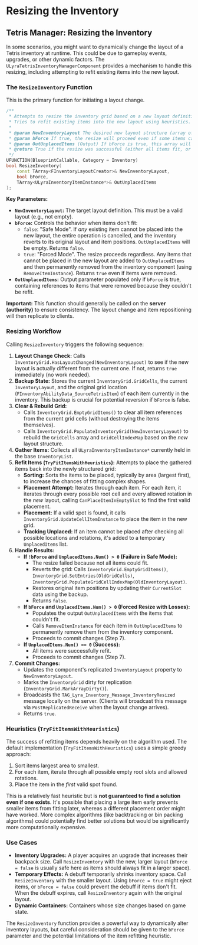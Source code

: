 # Resizing the Inventory

## Tetris Manager: Resizing the Inventory

In some scenarios, you might want to dynamically change the layout of a Tetris inventory at runtime. This could be due to gameplay events, upgrades, or other dynamic factors. The `ULyraTetrisInventoryManagerComponent` provides a mechanism to handle this resizing, including attempting to refit existing items into the new layout.

### The `ResizeInventory` Function

This is the primary function for initiating a layout change.

```cpp
/**
 * Attempts to resize the inventory grid based on a new layout definition.
 * Tries to refit existing items into the new layout using heuristics.
 *
 * @param NewInventoryLayout The desired new layout structure (array of FInventoryLayoutCreator).
 * @param bForce If true, the resize will proceed even if some items cannot be refit; unplaced items will be removed from the inventory. If false, the resize will be reverted if any item cannot be refit.
 * @param OutUnplacedItems (Output) If bForce is true, this array will be populated with items that could not be refit into the new layout and were subsequently removed.
 * @return True if the resize was successful (either all items fit, or bForce was true), false if the resize was reverted because items couldn't fit and bForce was false.
 */
UFUNCTION(BlueprintCallable, Category = Inventory)
bool ResizeInventory(
    const TArray<FInventoryLayoutCreator>& NewInventoryLayout,
    bool bForce,
    TArray<ULyraInventoryItemInstance*>& OutUnplacedItems
);
```

**Key Parameters:**

* **`NewInventoryLayout`:** The target layout definition. This must be a valid layout (e.g., not empty).
* **`bForce`:** Controls the behavior when items don't fit:
  * `false`: "Safe Mode". If _any_ existing item cannot be placed into the new layout, the entire operation is cancelled, and the inventory reverts to its original layout and item positions. `OutUnplacedItems` will be empty. Returns `false`.
  * `true`: "Forced Mode". The resize proceeds regardless. Any items that cannot be placed in the new layout are added to `OutUnplacedItems` and then permanently removed from the inventory component (using `RemoveItemInstance`). Returns `true` even if items were removed.
* **`OutUnplacedItems`:** Output parameter populated only if `bForce` is true, containing references to items that were removed because they couldn't be refit.

**Important:** This function should generally be called on the **server (authority)** to ensure consistency. The layout change and item repositioning will then replicate to clients.

### Resizing Workflow

Calling `ResizeInventory` triggers the following sequence:

1. **Layout Change Check:** Calls `InventoryGrid.HasLayoutChanged(NewInventoryLayout)` to see if the new layout is actually different from the current one. If not, returns `true` immediately (no work needed).
2. **Backup State:** Stores the current `InventoryGrid.GridCells`, the current `InventoryLayout`, and the original grid location (`FInventoryAbilityData_SourceTetrisItem`) of each item currently in the inventory. This backup is crucial for potential reversion if `bForce` is false.
3. **Clear & Rebuild Grid:**
   * Calls `InventoryGrid.EmptyGridItems()` to clear all item references from the current grid cells (without destroying the items themselves).
   * Calls `InventoryGrid.PopulateInventoryGrid(NewInventoryLayout)` to rebuild the `GridCells` array and `GridCellIndexMap` based on the _new_ layout structure.
4. **Gather Items:** Collects all `ULyraInventoryItemInstance*` currently held in the base `InventoryList`.
5. **Refit Items (`TryFitItemsWithHeuristics`):** Attempts to place the gathered items back into the newly structured grid:
   * **Sorting:** Sorts the items to be placed, typically by area (largest first), to increase the chances of fitting complex shapes.
   * **Placement Attempt:** Iterates through each item. For each item, it iterates through every possible root cell and every allowed rotation in the _new_ layout, calling `CanPlaceItemInEmptySlot` to find the first valid placement.
   * **Placement:** If a valid spot is found, it calls `InventoryGrid.UpdateCellItemInstance` to place the item in the new grid.
   * **Tracking Unplaced:** If an item cannot be placed after checking all possible locations and rotations, it's added to a temporary `UnplacedItems` list.
6. **Handle Results:**
   * **If `!bForce` and `UnplacedItems.Num() > 0` (Failure in Safe Mode):**
     * The resize failed because not all items could fit.
     * Reverts the grid: Calls `InventoryGrid.EmptyGridItems()`, `InventoryGrid.SetEntries(OldGridCells)`, `InventoryGrid.PopulateGridCellIndexMap(OldInventoryLayout)`.
     * Restores original item positions by updating their `CurrentSlot` data using the backup.
     * Returns `false`.
   * **If `bForce` and `UnplacedItems.Num() > 0` (Forced Resize with Losses):**
     * Populates the output `OutUnplacedItems` with the items that couldn't fit.
     * Calls `RemoveItemInstance` for each item in `OutUnplacedItems` to permanently remove them from the inventory component.
     * Proceeds to commit changes (Step 7).
   * **If `UnplacedItems.Num() == 0` (Success):**
     * All items were successfully refit.
     * Proceeds to commit changes (Step 7).
7. **Commit Changes:**
   * Updates the component's replicated `InventoryLayout` property to `NewInventoryLayout`.
   * Marks the `InventoryGrid` dirty for replication (`InventoryGrid.MarkArrayDirty()`).
   * Broadcasts the `TAG_Lyra_Inventory_Message_InventoryResized` message locally on the server. (Clients will broadcast this message via `PostReplicatedReceive` when the layout change arrives).
   * Returns `true`.

### Heuristics (`TryFitItemsWithHeuristics`)

The success of refitting items depends heavily on the algorithm used. The default implementation (`TryFitItemsWithHeuristics`) uses a simple greedy approach:

1. Sort items largest area to smallest.
2. For each item, iterate through all possible empty root slots and allowed rotations.
3. Place the item in the _first_ valid spot found.

This is a relatively fast heuristic but is **not guaranteed to find a solution even if one exists**. It's possible that placing a large item early prevents smaller items from fitting later, whereas a different placement order might have worked. More complex algorithms (like backtracking or bin packing algorithms) could potentially find better solutions but would be significantly more computationally expensive.

### Use Cases

* **Inventory Upgrades:** A player acquires an upgrade that increases their backpack size. Call `ResizeInventory` with the new, larger layout (`bForce = false` is usually safe here as items should always fit in a larger space).
* **Temporary Effects:** A debuff temporarily shrinks inventory space. Call `ResizeInventory` with the smaller layout. Using `bForce = true` might eject items, or `bForce = false` could prevent the debuff if items don't fit. When the debuff expires, call `ResizeInventory` again with the original layout.
* **Dynamic Containers:** Containers whose size changes based on game state.

The `ResizeInventory` function provides a powerful way to dynamically alter inventory layouts, but careful consideration should be given to the `bForce` parameter and the potential limitations of the item refitting heuristic.
